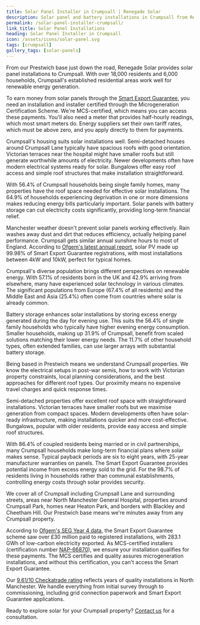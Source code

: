 ```yaml
---
title: Solar Panel Installer in Crumpsall | Renegade Solar
description: Solar panel and battery installations in Crumpsall from Renegade Solar, an MCS-certified installer with excellent Checkatrade ratings.
permalink: /solar-panel-installer-crumpsall/
link_title: Solar Panel Installations
heading: Solar Panel Installer in Crumpsall
icon: /assets/icons/solar-panel.svg
tags: [crumpsall]
gallery_tags: [solar-panels]
---
```


From our Prestwich base just down the road, Renegade Solar provides solar panel installations to Crumpsall. With over 18,000 residents and 6,000 households, Crumpsall's established residential areas work well for renewable energy generation.

To earn money from solar panels through the [Smart Export Guarantee](https://www.ofgem.gov.uk/environmental-and-social-schemes/smart-export-guarantee-seg), you need an installation and installer certified through the Microgeneration Certification Scheme. We're MCS-certified, which means you can access these payments. You'll also need a meter that provides half-hourly readings, which most smart meters do. Energy suppliers set their own tariff rates, which must be above zero, and you apply directly to them for payments.

Crumpsall's housing suits solar installations well. Semi-detached houses around Crumpsall Lane typically have spacious roofs with good orientation. Victorian terraces near the hospital might have smaller roofs but still generate worthwhile amounts of electricity. Newer developments often have modern electrical systems ready for solar. Bungalows offer easy roof access and simple roof structures that make installation straightforward.

With 56.4% of Crumpsall households being single family homes, many properties have the roof space needed for effective solar installations. The 64.9% of households experiencing deprivation in one or more dimensions makes reducing energy bills particularly important. Solar panels with battery storage can cut electricity costs significantly, providing long-term financial relief.

Manchester weather doesn't prevent solar panels working effectively. Rain washes away dust and dirt that reduces efficiency, actually helping panel performance. Crumpsall gets similar annual sunshine hours to most of England. According to [Ofgem's latest annual report](https://www.ofgem.gov.uk/publications/smart-export-guarantee-annual-report-april-2023-march-2024), solar PV made up 99.98% of Smart Export Guarantee registrations, with most installations between 4kW and 10kW, perfect for typical homes.

Crumpsall's diverse population brings different perspectives on renewable energy. With 57.1% of residents born in the UK and 42.9% arriving from elsewhere, many have experienced solar technology in various climates. The significant populations from Europe (67.4% of all residents) and the Middle East and Asia (25.4%) often come from countries where solar is already common.

Battery storage enhances solar installations by storing excess energy generated during the day for evening use. This suits the 56.4% of single family households who typically have higher evening energy consumption. Smaller households, making up 31.9% of Crumpsall, benefit from scaled solutions matching their lower energy needs. The 11.7% of other household types, often extended families, can use larger arrays with substantial battery storage.

Being based in Prestwich means we understand Crumpsall properties. We know the electrical setups in post-war semis, how to work with Victorian property constraints, local planning considerations, and the best approaches for different roof types. Our proximity means no expensive travel charges and quick response times.

Semi-detached properties offer excellent roof space with straightforward installations. Victorian terraces have smaller roofs but we maximise generation from compact spaces. Modern developments often have solar-ready infrastructure, making installations quicker and more cost-effective. Bungalows, popular with older residents, provide easy access and simple roof structures.

With 86.4% of coupled residents being married or in civil partnerships, many Crumpsall households make long-term financial plans where solar makes sense. Typical payback periods are six to eight years, with 25-year manufacturer warranties on panels. The Smart Export Guarantee provides potential income from excess energy sold to the grid. For the 98.7% of residents living in households rather than communal establishments, controlling energy costs through solar provides security.

We cover all of Crumpsall including Crumpsall Lane and surrounding streets, areas near North Manchester General Hospital, properties around Crumpsall Park, homes near Heaton Park, and borders with Blackley and Cheetham Hill. Our Prestwich base means we're minutes away from any Crumpsall property.

According to [Ofgem's SEG Year 4 data](https://www.ofgem.gov.uk/publications/smart-export-guarantee-annual-report-april-2023-march-2024), the Smart Export Guarantee scheme saw over £30 million paid to registered installations, with 283.1 GWh of low-carbon electricity exported. As MCS-certified installers (certification number [NAP-66870](https://mcscertified.com/find-an-installer/)), we ensure your installation qualifies for these payments. The MCS certifies and quality assures microgeneration installations, and without this certification, you can't access the Smart Export Guarantee.

Our [9.61/10 Checkatrade rating](https://www.checkatrade.com/trades/renegadeelectrical/reviews) reflects years of quality installations in North Manchester. We handle everything from initial survey through to commissioning, including grid connection paperwork and Smart Export Guarantee applications.

Ready to explore solar for your Crumpsall property? [Contact us](/contact/) for a consultation.